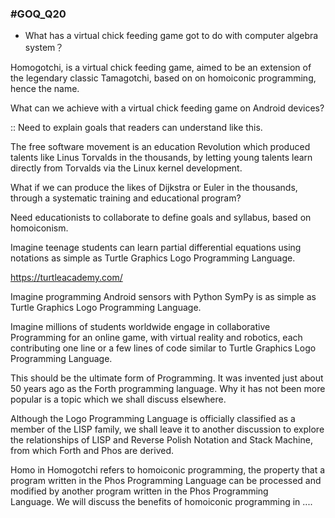 ### #GOQ_Q20
- What has a virtual chick feeding game got to do with computer algebra system？

Homogotchi, is a virtual chick feeding game, aimed to be an extension of the legendary classic Tamagotchi, based on on homoiconic programming, hence the name.

What can we achieve with a virtual chick feeding game on Android devices?

:: Need to explain goals that readers can understand like this. 

The free software movement is an education Revolution which produced talents like Linus Torvalds in the thousands, by letting young talents learn directly from Torvalds via the Linux kernel development.

What if we can produce the likes of Dijkstra or Euler in the thousands, through a systematic training and educational program?

Need educationists to collaborate to define goals and syllabus, based on homoiconism. 

Imagine teenage students can learn partial differential equations using notations as simple as Turtle Graphics Logo Programming Language.

https://turtleacademy.com/

Imagine programming Android sensors with Python SymPy is as simple as Turtle Graphics Logo Programming Language.

Imagine millions of students worldwide engage in collaborative Programming for an online game, with virtual reality and robotics, each contributing one line or a few lines of code similar to Turtle Graphics Logo Programming Language.

This should be the ultimate form of Programming. It was invented just about 50 years ago as the Forth programming language. Why it has not been more popular is a topic which we shall discuss elsewhere. 

Although the Logo Programming Language is officially classified as a member of the LISP family, we shall leave it to another discussion to explore the relationships of LISP and Reverse Polish Notation and Stack Machine, from which Forth and Phos are derived. 

Homo in Homogotchi refers to homoiconic programming, the property that a program written in the Phos Programming Language can be processed and modified by another program written in the Phos Programming Language. We will discuss the benefits of homoiconic programming in ....


